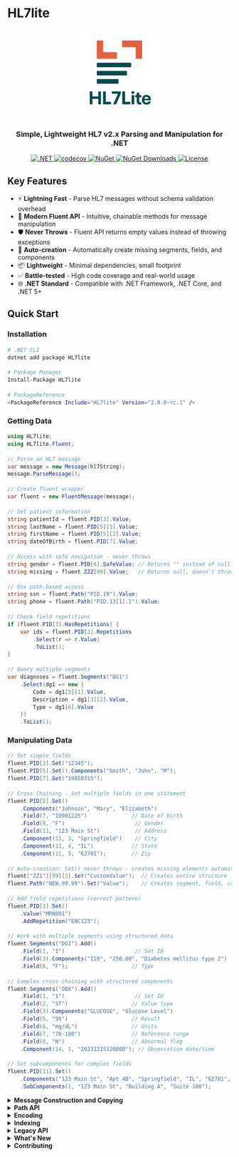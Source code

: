 # HL7lite

<div align="center">
  <img src="https://raw.githubusercontent.com/domibies/HL7lite/master/assets/hl7lite-logo.png" alt="HL7lite Logo" width="200">
  <h3>Simple, Lightweight HL7 v2.x Parsing and Manipulation for .NET</h3>
</div>

<p align="center">
  <a href="https://github.com/domibies/HL7lite/actions/workflows/dotnet.yml">
    <img src="https://github.com/domibies/HL7lite/actions/workflows/dotnet.yml/badge.svg?branch=master" alt=".NET">
  </a>
  <a href="https://codecov.io/gh/domibies/HL7lite">
    <img src="https://codecov.io/gh/domibies/HL7lite/graph/badge.svg" alt="codecov">
  </a>
  <a href="https://www.nuget.org/packages/HL7lite/">
    <img src="https://img.shields.io/nuget/v/HL7lite.svg" alt="NuGet">
  </a>
  <a href="https://www.nuget.org/packages/HL7lite/">
    <img src="https://img.shields.io/nuget/dt/HL7lite.svg" alt="NuGet Downloads">
  </a>
  <a href="https://github.com/domibies/HL7lite/blob/master/LICENSE.txt">
    <img src="https://img.shields.io/badge/license-MIT-blue.svg" alt="License">
  </a>
</p>

## Key Features

- ⚡ **Lightning Fast** - Parse HL7 messages without schema validation overhead
- 🎯 **Modern Fluent API** - Intuitive, chainable methods for message manipulation
- 🛡️ **Never Throws** - Fluent API returns empty values instead of throwing exceptions
- 🔧 **Auto-creation** - Automatically create missing segments, fields, and components
- 📦 **Lightweight** - Minimal dependencies, small footprint
- ✅ **Battle-tested** - High code coverage and real-world usage
- 🌐 **.NET Standard** - Compatible with .NET Framework, .NET Core, and .NET 5+

## Quick Start

### Installation

```bash
# .NET CLI
dotnet add package HL7lite

# Package Manager
Install-Package HL7lite

# PackageReference
<PackageReference Include="HL7lite" Version="2.0.0-rc.1" />
```

### Getting Data

```csharp
using HL7lite;
using HL7lite.Fluent;

// Parse an HL7 message
var message = new Message(hl7String);
message.ParseMessage();

// Create fluent wrapper
var fluent = new FluentMessage(message);

// Get patient information
string patientId = fluent.PID[3].Value;
string lastName = fluent.PID[5][1].Value;
string firstName = fluent.PID[5][2].Value;
string dateOfBirth = fluent.PID[7].Value;

// Access with safe navigation - never throws
string gender = fluent.PID[8].SafeValue; // Returns "" instead of null
string missing = fluent.ZZZ[99].Value;   // Returns null, doesn't throw

// Use path-based access
string ssn = fluent.Path("PID.19").Value;
string phone = fluent.Path("PID.13[1].1").Value;

// Check field repetitions
if (fluent.PID[3].HasRepetitions) {
    var ids = fluent.PID[3].Repetitions
        .Select(r => r.Value)
        .ToList();
}

// Query multiple segments
var diagnoses = fluent.Segments("DG1")
    .Select(dg1 => new {
        Code = dg1[3][1].Value,
        Description = dg1[3][2].Value,
        Type = dg1[6].Value
    })
    .ToList();
```

### Manipulating Data

```csharp
// Set simple fields
fluent.PID[3].Set("12345");
fluent.PID[5].Set().Components("Smith", "John", "M");
fluent.PID[7].Set("19850315");

// Cross Chaining - Set multiple fields in one statement
fluent.PID[5].Set()
    .Components("Johnson", "Mary", "Elizabeth")
    .Field(7, "19901225")              // Date of birth
    .Field(8, "F")                      // Gender
    .Field(11, "123 Main St")           // Address
    .Component(11, 3, "Springfield")    // City
    .Component(11, 4, "IL")            // State
    .Component(11, 5, "62701");        // Zip

// Auto-creation: Set() never throws - creates missing elements automatically
fluent["ZZ1"][99][3].Set("CustomValue");  // Creates entire structure
fluent.Path("NEW.99.99").Set("Value");    // Creates segment, field, component

// Add field repetitions (correct pattern)
fluent.PID[3].Set()
    .Value("MRN001")
    .AddRepetition("ENC123");

// Work with multiple segments using structured data
fluent.Segments("DG1").Add()
    .Field(1, "1")                      // Set ID
    .Field(3).Components("I10", "250.00", "Diabetes mellitus type 2")
    .Field(6, "F");                    // Type

// Complex cross-chaining with structured components
fluent.Segments("OBX").Add()
    .Field(1, "1")                      // Set ID
    .Field(2, "ST")                    // Value type
    .Field(3).Components("GLUCOSE", "Glucose Level")
    .Field(5, "95")                    // Result
    .Field(6, "mg/dL")                 // Units
    .Field(7, "70-100")                // Reference range
    .Field(8, "N")                     // Abnormal flag
    .Component(14, 1, "20231215120000"); // Observation date/time

// Set subcomponents for complex fields
fluent.PID[11].Set()
    .Components("123 Main St", "Apt 4B", "Springfield", "IL", "62701", "USA")
    .SubComponents(1, "123 Main St", "Building A", "Suite 100");
```

<details>
<summary><b>Message Construction and Copying</b></summary>

### Creating New Messages

```csharp
// Create a new message from scratch
var message = new Message();
var fluent = new FluentMessage(message);

// Build MSH segment fluently
fluent.CreateMSH
    .Sender("SENDING_APP", "FACILITY_A")
    .Receiver("RECEIVING_APP", "FACILITY_B")
    .MessageType("ADT^A01")
    .ControlId("12345")
    .ProcessingId("P")
    .Version("2.5")
    .Build();

// Or use convenient defaults
fluent.CreateMSH
    .Sender("APP", "FAC")
    .Receiver("DEST", "FAC2") 
    .MessageType("ORU^R01")
    .Production()              // Sets ProcessingId to "P" (production)
    .AutoControlId()           // Generates unique control ID automatically
    .Build();                  // MessageTime is automatically set to current timestamp

// Even simpler - minimal required fields only
fluent.CreateMSH
    .Sender("APP", "FAC")
    .Receiver("DEST", "FAC2")
    .MessageType("ADT^A08")
    .AutoControlId()           // Auto-generates unique ID like "20250623120000123"
    .Build();                  // Uses defaults: Version="2.5", ProcessingId="P", MessageTime=now

// Add patient segment
fluent.Segments("PID").Add()[1].Set().Value("1");
fluent.PID[3].Set("PAT001");
fluent.PID[5].Set().Components("Doe", "John", "Middle");
fluent.PID[7].Set("19800101");
fluent.PID[8].Set("M");

// One-step segment creation with multiple fields
fluent.Segments("PV1").Add()
    .Field(1, "1")
    .Field(2, "I")                     // Patient class
    .Field(3).Components("ICU", "001", "A")
    .Field(7).Components("1234", "Smith", "John", "Dr")
    .Field(44, "20231215080000");     // Admit date/time
```

### Copying Messages and Segments

```csharp
// Deep copy entire message with fluent API
var original = hl7String.ToFluentMessage();
var copy = original.Copy();

// Modify the copy without affecting the original
copy.PID[3].Set("NEW_ID");
copy.PID[5].Set().Components("NewLastName", "NewFirstName");

// Copy specific segments between messages
var source = sourceHL7.ToFluentMessage();
var target = new FluentMessage(new Message());

// Copy all DG1 segments from source to target (using AddCopy for independence)
var sourceDG1Segments = source.UnderlyingMessage.GetSegments("DG1");
foreach (var segment in sourceDG1Segments) {
    target.Segments("DG1").AddCopy(segment);
}

// Copy and modify a segment
var sourcePIDSegment = source.UnderlyingMessage.GetSegments("PID")[0];
var pidAccessor = target.Segments("PID").AddCopy(sourcePIDSegment);
pidAccessor[3].Set().Value("MODIFIED_ID");

// Copy with selective field updates
var sourceOBXSegment = source.UnderlyingMessage.GetSegments("OBX")[0];
var obxAccessor = target.Segments("OBX").AddCopy(sourceOBXSegment);
obxAccessor[5].Set().Value("Updated Result");
obxAccessor[14][1].Set().Value(DateTime.Now.ToString("yyyyMMddHHmmss"));
```

</details>

<details>
<summary><b>Path API</b></summary>

The Path API provides string-based access to message elements, wrapping the legacy GetValue/SetValue methods.

**Important**: Unlike the legacy API, Path.Set() behaves like PutValue() - it never throws exceptions and creates missing elements automatically.

```csharp
// Basic path access
string patientName = fluent.Path("PID.5.1").Value;
fluent.Path("PID.5.1").Set("NewLastName");

// Access repetitions using array notation
string firstId = fluent.Path("PID.3[1]").Value;
string secondId = fluent.Path("PID.3[2]").Value;

// Create complex paths
fluent.Path("PV1.7[1].1").Set("1234");     // First attending doctor ID
fluent.Path("PV1.7[1].2").Set("Smith");    // Last name
fluent.Path("PV1.7[1].3").Set("John");     // First name

// Or better, use structured data
fluent.PV1[7].Repetition(1).Set().Components("1234", "Smith", "John", "Dr");

// Check if path exists
bool hasAllergies = fluent.Path("AL1.3").Exists;

// Conditional operations
fluent.Path("PID.6.1").SetIf("MAIDEN", patient.HasMaidenName);

// Auto-creation: Set() never throws exceptions
fluent.Path("ZZ1.5.3").Set("CustomValue"); // Creates entire path if missing
fluent.Path("NEW.99.99").Set("Value");     // Creates segment, field, component
```

</details>

<details>
<summary><b>Encoding</b></summary>

HL7lite automatically handles encoding and decoding of delimiter characters to ensure message integrity.

### Understanding HL7 Encoding

When field values contain HL7 delimiter characters (`|`, `^`, `~`, `\`, `&`), they must be escaped to prevent message corruption. Setting encoded values ensures these characters are properly escaped:

```csharp
// WITHOUT encoding - corrupts the message structure
fluent.PID[5].Set().Components("Smith|Jones", "Mary");  // ❌ The | breaks field separation

// WITH encoding - properly escaped
fluent.PID[5][1].Set().EncodedValue("Smith|Jones");  // ✅ Becomes "Smith\F\Jones"

// Best practice: Use structured data when possible
fluent.PID[5].Set().Components("Smith-Jones", "Mary");  // ✅ No delimiters needed
```

### Real-World Examples

```csharp
// URLs with query parameters
fluent.OBX[5].Set().EncodedValue("https://lab.hospital.com/results?id=123&type=CBC");

// Medical notes with special characters
fluent.NTE[3].Set().EncodedValue("Blood pressure: 120/80 | Temp: 98.6°F");

// Complex addresses using structured data (preferred)
fluent.PID[11].Set()
    .Components("123 Main St", "Suite A&B", "Boston", "MA", "02101")
    .SubComponents(2, "Suite A&B", "Building 5", "East Wing");

// Lab results with ranges - use structured components when possible
fluent.OBX[5].Set().Components("95", "mg/dL");
fluent.OBX[7].Set("70-100");  // Reference range in separate field

// File paths
fluent.OBX[5].Set().EncodedValue("\\\\server\\lab\\results\\patient123.pdf");
```

### Automatic Decoding

When reading values, delimiters are automatically decoded:

```csharp
// Set encoded value
fluent.PID[5][1].Set().EncodedValue("Smith|Jones");

// Read value - automatically decoded
string name = fluent.PID[5][1].Value;  // Returns: "Smith|Jones"
```

</details>

<details>
<summary><b>Indexing</b></summary>

HL7lite uses consistent indexing conventions:

### HL7 Elements (1-based)
- **Fields**: `PID[3]` - Third field (per HL7 standard)
- **Components**: `PID[5][1]` - First component
- **Subcomponents**: `PID[5][1][2]` - Second subcomponent  
- **Path notation**: `"PID.5.1"` - All indices are 1-based

### Collections (0-based)
Collections use 0-based indexing for LINQ compatibility:

```csharp
// Segment collection access
var segments = fluent.Segments("DG1");
var firstDiagnosis = segments[0];          // 0-based for LINQ
var filtered = segments.Where((s, i) => i > 0);

// But methods remain 1-based
fluent.PID[3].Repetitions.RemoveRepetition(1);  // Removes first repetition
segments.RemoveSegment(1);                       // Removes first segment
```

</details>

<details>
<summary><b>Legacy API</b></summary>

The Pre-2.0 API remains fully supported with backward compatibility guaranteed.

### Basic Usage

```csharp
// Create and parse message
var message = new Message(hl7String);
message.ParseMessage();

// Get values
string patientId = message.GetValue("PID.3");
string lastName = message.GetValue("PID.5.1");

// Set values
message.SetValue("PID.3", "12345");
message.SetValue("PID.5.1", "Smith");

// Auto-create missing elements
message.PutValue("ZZ1.2.3", "CustomValue");

// Check existence
bool hasValue = message.ValueExists("PID.7");

// Add segments
var segment = new Segment("PV1", message.Encoding);
segment.AddNewField("1", 1);
segment.AddNewField("O", 2);
message.AddNewSegment(segment);
```

### Migration to Fluent API

The Fluent API wraps the legacy API, so you can migrate incrementally:

```csharp
// Legacy code continues to work
var message = new Message(hl7String);
message.ParseMessage();
string id = message.GetValue("PID.3");

// Add fluent wrapper when convenient
var fluent = new FluentMessage(message);
string name = fluent.PID[5][1].Value;

// Both APIs work on the same message
message.SetValue("PID.7", "19850315");
var dob = fluent.PID[7].Value;  // "19850315"
```

</details>

<details>
<summary><b>What's New</b></summary>

### v2.0.0-rc.1 (June 2025)
- **Modern Fluent API** - Complete rewrite with intuitive, chainable interface
- **Cross Chaining** - Set multiple fields and components in one statement
- **Path API** - String-based paths wrapping legacy methods
- **Enhanced Collections** - Full LINQ support for segments and repetitions
- **Better Encoding** - Improved EncodedValue methods for delimiter handling
- **Full Compatibility** - Legacy API unchanged and fully supported

### Previous Versions
- v1.2.0 - Optional validation, improved error handling
- v1.1.x - Bug fixes and stability improvements
- v1.0.0 - Initial stable release

</details>

<details>
<summary><b>Contributing</b></summary>

Contributions are welcome! Please feel free to submit a Pull Request.

## License

This project is licensed under the MIT License - see the [LICENSE.txt](LICENSE.txt) file for details.

## Credits

Based on [HL7-dotnetcore](https://github.com/Efferent-Health/HL7-dotnetcore) and Jayant Singh's original HL7 parser.

</details>